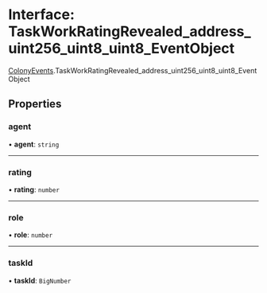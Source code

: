 # Interface: TaskWorkRatingRevealed\_address\_uint256\_uint8\_uint8\_EventObject

[ColonyEvents](../modules/ColonyEvents.md).TaskWorkRatingRevealed_address_uint256_uint8_uint8_EventObject

## Properties

### agent

• **agent**: `string`

___

### rating

• **rating**: `number`

___

### role

• **role**: `number`

___

### taskId

• **taskId**: `BigNumber`
